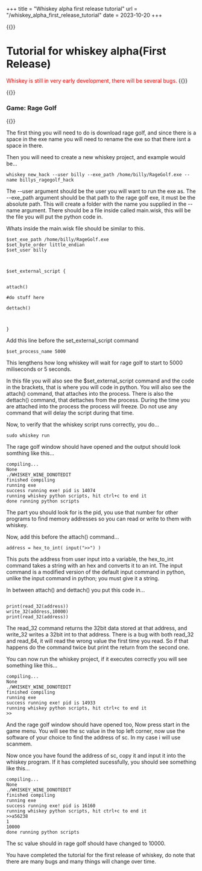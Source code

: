 +++
title = "Whiskey alpha first release tutorial"
url = "/whiskey_alpha_first_release_tutorial"
date = 2023-10-20
+++

{{<rawhtml>}}
<h1>Tutorial for whiskey alpha(First Release)</h1>

<FONT COLOR="#ff0000">Whiskey is still in very early development, there will be several bugs.</FONT>
{{</rawhtml>}}


{{<rawhtml>}}
<h3>Game: Rage Golf</h3>
{{</rawhtml>}}

The first thing you will need to do is download rage golf, and since there is a space in the exe name you will need to rename the exe so that there isnt a space in there.

Then you will need to create a new whiskey project, and example would be...
```
whiskey new_hack --user billy --exe_path /home/billy/RageGolf.exe --name billys_ragegolf_hack
```


The --user argument should be the user you will want to run the exe as. The --exe_path argument should be that path to the rage golf exe, it must be the absolute path.
This will create a folder with the name you supplied in the --name argument. There should be a file inside called main.wisk, this will be the file you will put the python code 
in.

Whats inside the main.wisk file should be similar to this.

```
$set_exe_path /home/billy/RageGolf.exe
$set_byte_order little_endian
$set_user billy



$set_external_script {


attach()

#do stuff here

dettach()

    

}
```

Add this line before the set_external_script command

```
$set_process_name 5000
```

This lengthens how long whiskey will wait for rage golf to start to 5000 miliseconds or 5 seconds.

In this file you will also see the $set_external_script command and the code in the brackets, that is where you will code in python. You will also see the attach() command, that attaches into the process. There is also the dettach() command, that dettaches from the process. During the time you are attached into the process the process will freeze. Do not use any command that will delay the script during that time.

Now, to verify that the whiskey script runs correctly, you do...

```
sudo whiskey run 
```



The rage golf window should have opened and the output should look somthing like this...

```
compiling...
None
./WHISKEY_WINE_DONOTEDIT
finished compiling
running exe
success running exe! pid is 14074
running whiskey python scripts, hit ctrl+c to end it
done running python scripts
```

The part you should look for is the pid, you use that number for other programs to find memory addresses so you can read or write to them with whiskey.




Now, add this before the attach() command...

```
address = hex_to_int( input(">>") )
```

This puts the address from user input into a variable, the hex_to_int command takes a string with an hex and converts it to an int. The input command is a modified version of the default input command in python, unlike the input command in python; you must give it a string.

In between attach() and dettach() you put this code in...

```

print(read_32(address))
write_32(address,10000)
print(read_32(address))

```

The read_32 command returns the 32bit data stored at that address, and write_32 writes a 32bit int to that address. There is a bug with both read_32 and read_64, it will read the wrong value the first time you read. So if that happens do the command twice but print the return from the second one.

You can now run the whiskey project, if it executes correctly you will see something like this...

```
compiling...
None
./WHISKEY_WINE_DONOTEDIT
finished compiling
running exe
success running exe! pid is 14933
running whiskey python scripts, hit ctrl+c to end it
>>
```

And the rage golf window should have opened too, Now press start in the game menu. You will see the sc value in the top left corner, now use the software of your choice to find the address of sc. In my case i will use scanmem.

Now once you have found the address of sc, copy it and input it into the whiskey program. If it has completed sucessfully, you should see something like this...

```
compiling...
None
./WHISKEY_WINE_DONOTEDIT
finished compiling
running exe
success running exe! pid is 16160
running whiskey python scripts, hit ctrl+c to end it
>>a56238
1
10000
done running python scripts
``` 

The sc value should in rage golf should have changed to 10000.

You have completed the tutorial for the first release of whiskey, do note that there are many bugs and many things will change over time. 





